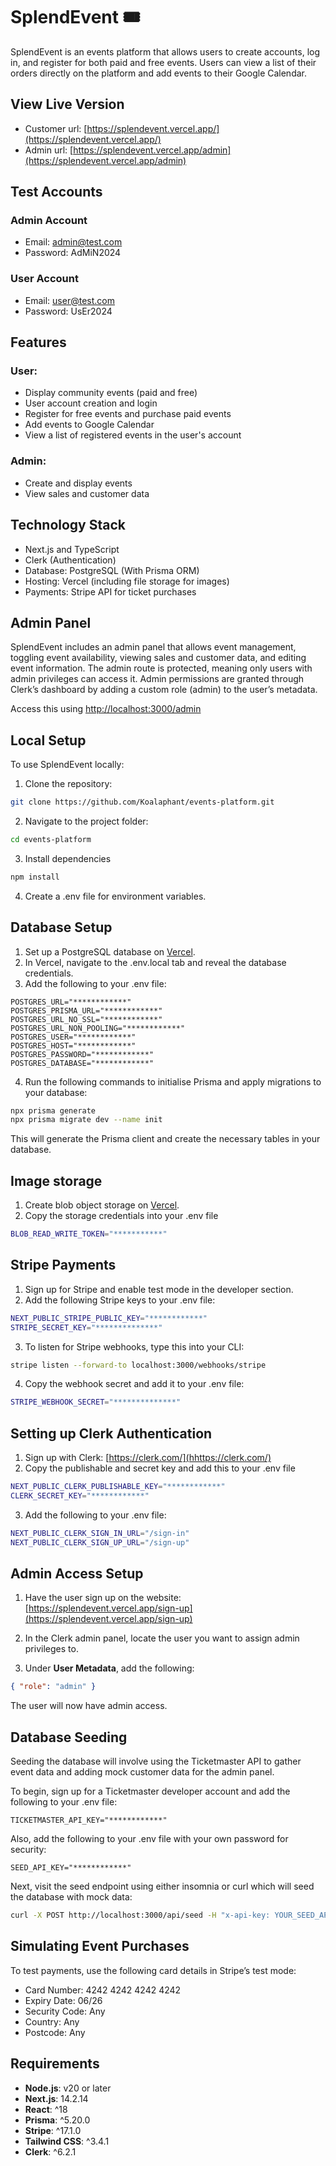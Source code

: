 # SplendEvent 🎟️

SplendEvent is an events platform that allows users to create accounts, log in, and register for both paid and free events. Users can view a list of their orders directly on the platform and add events to their Google Calendar.

## View Live Version

- Customer url: [https://splendevent.vercel.app/](https://splendevent.vercel.app/)
- Admin url: [https://splendevent.vercel.app/admin](https://splendevent.vercel.app/admin)

## Test Accounts

### Admin Account

- Email: admin@test.com
- Password: AdMiN2024

### User Account

- Email: user@test.com
- Password: UsEr2024

## Features

### User:

- Display community events (paid and free)
- User account creation and login
- Register for free events and purchase paid events
- Add events to Google Calendar
- View a list of registered events in the user's account

### Admin:

- Create and display events
- View sales and customer data

## Technology Stack

- Next.js and TypeScript
- Clerk (Authentication)
- Database: PostgreSQL (With Prisma ORM)
- Hosting: Vercel (including file storage for images)
- Payments: Stripe API for ticket purchases

## Admin Panel

SplendEvent includes an admin panel that allows event management, toggling event availability, viewing sales and customer data, and editing event information. The admin route is protected, meaning only users with admin privileges can access it. Admin permissions are granted through Clerk’s dashboard by adding a custom role (admin) to the user’s metadata.

Access this using [http://localhost:3000/admin](http://localhost:3000/admin)

## Local Setup

To use SplendEvent locally:

1.  Clone the repository:

```bash
git clone https://github.com/Koalaphant/events-platform.git
```

2. Navigate to the project folder:

```bash
cd events-platform
```

3. Install dependencies

```bash
npm install
```

4. Create a .env file for environment variables.

## Database Setup

1. Set up a PostgreSQL database on [Vercel](https://vercel.com/).
2. In Vercel, navigate to the .env.local tab and reveal the database credentials.
3. Add the following to your .env file:

```env
POSTGRES_URL="************"
POSTGRES_PRISMA_URL="************"
POSTGRES_URL_NO_SSL="************"
POSTGRES_URL_NON_POOLING="************"
POSTGRES_USER="************"
POSTGRES_HOST="************"
POSTGRES_PASSWORD="************"
POSTGRES_DATABASE="************"
```

4. Run the following commands to initialise Prisma and apply migrations to your database:

```bash
npx prisma generate
npx prisma migrate dev --name init
```

This will generate the Prisma client and create the necessary tables in your database.

## Image storage

1. Create blob object storage on [Vercel](https://vercel.com/).
2. Copy the storage credentials into your .env file

```bash
BLOB_READ_WRITE_TOKEN="***********"
```

## Stripe Payments

1. Sign up for Stripe and enable test mode in the developer section.
2. Add the following Stripe keys to your .env file:

```bash
NEXT_PUBLIC_STRIPE_PUBLIC_KEY="************"
STRIPE_SECRET_KEY="**************"
```

3. To listen for Stripe webhooks, type this into your CLI:

```bash
stripe listen --forward-to localhost:3000/webhooks/stripe
```

4. Copy the webhook secret and add it to your .env file:

```bash
STRIPE_WEBHOOK_SECRET="**************"
```

## Setting up Clerk Authentication

1. Sign up with Clerk: [https://clerk.com/](hhttps://clerk.com/)
2. Copy the publishable and secret key and add this to your .env file

```bash
NEXT_PUBLIC_CLERK_PUBLISHABLE_KEY="************"
CLERK_SECRET_KEY="************"
```

3. Add the following to your .env file:

```bash
NEXT_PUBLIC_CLERK_SIGN_IN_URL="/sign-in"
NEXT_PUBLIC_CLERK_SIGN_UP_URL="/sign-up"
```

## Admin Access Setup

1. Have the user sign up on the website: [https://splendevent.vercel.app/sign-up](https://splendevent.vercel.app/sign-up)

2. In the Clerk admin panel, locate the user you want to assign admin privileges to.

3. Under **User Metadata**, add the following:

```json
{ "role": "admin" }
```

The user will now have admin access.

## Database Seeding

Seeding the database will involve using the Ticketmaster API to gather event data and adding mock customer data for the admin panel.

To begin, sign up for a Ticketmaster developer account and add the following to your .env file:

```env
TICKETMASTER_API_KEY="************"
```

Also, add the following to your .env file with your own password for security:

```env
SEED_API_KEY="************"
```

Next, visit the seed endpoint using either insomnia or curl which will seed the database with mock data:

```bash
curl -X POST http://localhost:3000/api/seed -H "x-api-key: YOUR_SEED_API_KEY"
```

## Simulating Event Purchases

To test payments, use the following card details in Stripe’s test mode:

- Card Number: 4242 4242 4242 4242
- Expiry Date: 06/26
- Security Code: Any
- Country: Any
- Postcode: Any

## Requirements

- **Node.js**: v20 or later
- **Next.js**: 14.2.14
- **React**: ^18
- **Prisma**: ^5.20.0
- **Stripe**: ^17.1.0
- **Tailwind CSS**: ^3.4.1
- **Clerk**: ^6.2.1
